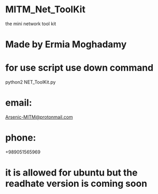 # MITM_Net_ToolKit
the mini network tool kit
# Made by Ermia Moghadamy
# for use script use down command
python2 NET_ToolKit.py
# email:
Arsenic-MITM@protonmail.com
# phone:
+989051565969
# it is allowed for ubuntu but the readhate version is coming soon
